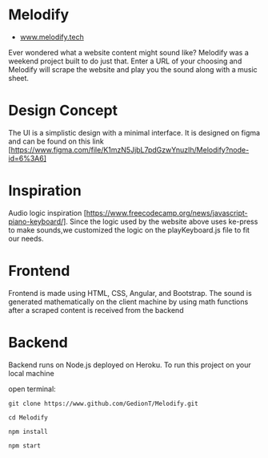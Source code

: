 # Melodify

- www.melodify.tech

Ever wondered what a website content might sound like?
Melodify was a weekend project built to do just that. Enter a URL of your
choosing and Melodify will scrape the website and play you the sound along
with a music sheet.

# Design Concept

The UI is a simplistic design with a minimal interface. It is designed on
figma and can be found on this link [https://www.figma.com/file/K1mzN5JjbL7pdGzwYnuzIh/Melodify?node-id=6%3A6]

# Inspiration

Audio logic inspiration [https://www.freecodecamp.org/news/javascript-piano-keyboard/].
Since the logic used by the website above uses ke-press to make sounds,we customized
the logic on the playKeyboard.js file to fit our needs.

# Frontend

Frontend is made using HTML, CSS, Angular, and Bootstrap.
The sound is generated mathematically on the client machine by using math functions
after a scraped content is received from the backend

# Backend

Backend runs on Node.js deployed on Heroku.
To run this project on your local machine

open terminal:

    git clone https://www.github.com/GedionT/Melodify.git

    cd Melodify

    npm install

    npm start
